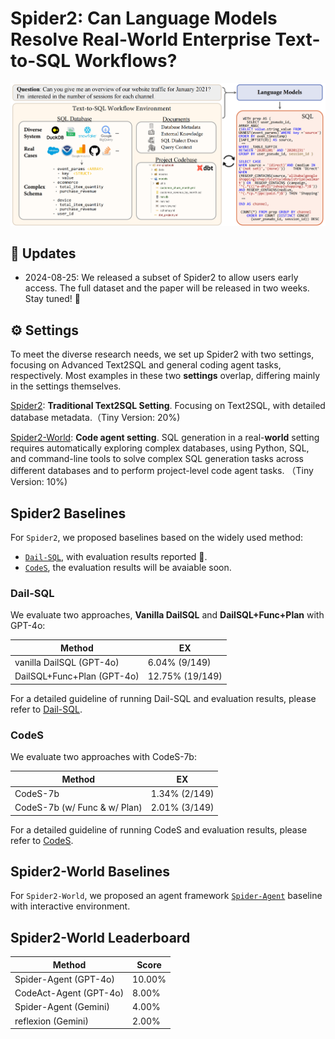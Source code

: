 # Spider2: Can Language Models Resolve Real-World Enterprise Text-to-SQL Workflows?

![Local Image](./assets/Spider2.png)

## 📢 Updates

- 2024-08-25: We released a subset of Spider2 to allow users early access. The full dataset and the paper will be released in two weeks. Stay tuned! 🤗


## ⚙️ Settings

To meet the diverse research needs, we set up Spider2 with two settings, focusing on Advanced Text2SQL and general coding agent tasks, respectively. Most examples in these two **settings** overlap, differing mainly in the settings themselves.

[Spider2](https://github.com/xlang-ai/spider2/tree/main/spider2): **Traditional Text2SQL Setting**. Focusing on Text2SQL, with detailed database metadata.（Tiny Version: 20%)

[Spider2-World](https://github.com/xlang-ai/spider2/tree/main/spider2-world): **Code agent setting**. SQL generation in a real-**world** setting requires automatically exploring complex databases, using Python, SQL, and command-line tools to solve complex SQL generation tasks across different databases and to perform project-level code agent tasks. （Tiny Version: 10%)


## Spider2 Baselines

For `Spider2`, we proposed baselines based on the widely used method: 
- [`Dail-SQL`](https://github.com/xlang-ai/spider2/blob/main/spider2-baselines/DailSQL/README.md), with evaluation results reported :test_tube:.
- [`CodeS`](https://github.com/xlang-ai/spider2/tree/main/spider2-baselines/CodeS/README.md), the evaluation results will be avaiable soon.


### Dail-SQL

We evaluate two approaches, **Vanilla DailSQL** and **DailSQL+Func+Plan** with GPT-4o:
  
| Method                     | EX   |
| -------------------------- | ---- |
| vanilla DailSQL (GPT-4o)   | 6.04% (9/149) |
| DailSQL+Func+Plan (GPT-4o) | 12.75% (19/149) |


For a detailed guideline of running Dail-SQL and evaluation results, please refer to [Dail-SQL](https://github.com/xlang-ai/spider2/tree/main/spider2-baselines/DailSQL).

### CodeS

We evaluate two approaches with CodeS-7b:

| Method                     | EX   |
| -------------------------- | ---- |
| CodeS-7b   | 1.34% (2/149) |
| CodeS-7b (w/ Func & w/ Plan) | 2.01% (3/149) |

For a detailed guideline of running CodeS and evaluation results, please refer to [CodeS](https://github.com/xlang-ai/spider2/tree/main/spider2-baselines/CodeS).


## Spider2-World Baselines
For `Spider2-World`, we proposed an agent framework [`Spider-Agent`](https://github.com/xlang-ai/spider2/tree/main/spider-agent) baseline with interactive environment. 



## Spider2-World Leaderboard


| Method                     | Score |
| -------------------------- | ---- |
| Spider-Agent (GPT-4o)   | 10.00% |
| CodeAct-Agent (GPT-4o) | 8.00% |  
| Spider-Agent (Gemini) | 4.00% |
| reflexion (Gemini) | 2.00% |
